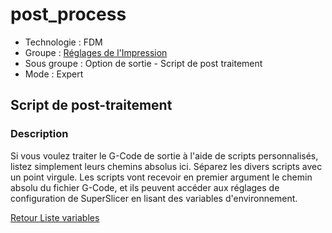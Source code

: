 # post_process

* Technologie : FDM
* Groupe : [Réglages de l'Impression](../print_settings/print_settings.md)
* Sous groupe : Option de sortie - Script de post traitement
* Mode : Expert

## Script de post-traitement

### Description

Si vous voulez traiter le G-Code de sortie à l'aide de scripts personnalisés, listez simplement leurs chemins absolus ici. Séparez les divers scripts avec un point virgule.
Les scripts vont recevoir en premier argument le chemin absolu du fichier G-Code, et ils peuvent accéder aux réglages de configuration de SuperSlicer en lisant des variables d'environnement.

[Retour Liste variables](variable_list.md)